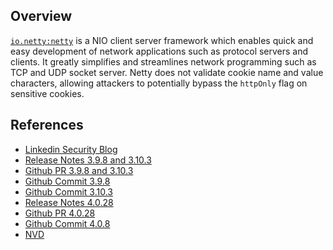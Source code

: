 ## Overview
[`io.netty:netty`](http://search.maven.org/#search%7Cga%7C1%7Ca%3A%22netty%22) is a NIO client server framework which enables quick and easy development of network applications such as protocol servers and clients. It greatly simplifies and streamlines network programming such as TCP and UDP socket server.
Netty does not validate cookie name and value characters, allowing attackers to potentially bypass the `httpOnly` flag on sensitive cookies.

## References
- [Linkedin Security Blog](https://engineering.linkedin.com/security/look-netty_s-recent-security-update-cve--2015--2156)
- [Release Notes 3.9.8 and 3.10.3](http://netty.io/news/2015/05/08/3-9-8-Final-and-3.html)
- [Github PR 3.9.8 and 3.10.3](https://github.com/netty/netty/pull/3754)
- [Github Commit 3.9.8](https://github.com/netty/netty/commit/31815598a2af37f0b71ea94eada70d6659c23752)
- [Github Commit 3.10.3](https://github.com/netty/netty/commit/2caa38a2795fe1f1ae6ceda4d69e826ed7c55e55)
- [Release Notes 4.0.28](http://netty.io/news/2015/05/07/4-0-28-Final.html)
- [Github PR 4.0.28](https://github.com/netty/netty/pull/3748)
- [Github Commit 4.0.8](https://github.com/netty/netty/pull/3748/commits/4ac519f534493bb0ca7a77e1c779138a54faa7b9)
- [NVD](https://web.nvd.nist.gov/view/vuln/detail?vulnId=undefined)
